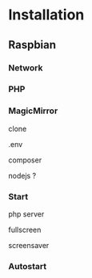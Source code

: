 
Installation
============

Raspbian 
--------

### Network

### PHP

### MagicMirror

clone

.env

composer

nodejs ?


### Start

php server

fullscreen

screensaver

### Autostart


